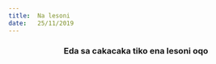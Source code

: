 ```yaml
---
title:  Na lesoni
date:   25/11/2019
---
```


### <center>Eda sa cakacaka tiko ena lesoni oqo</center>